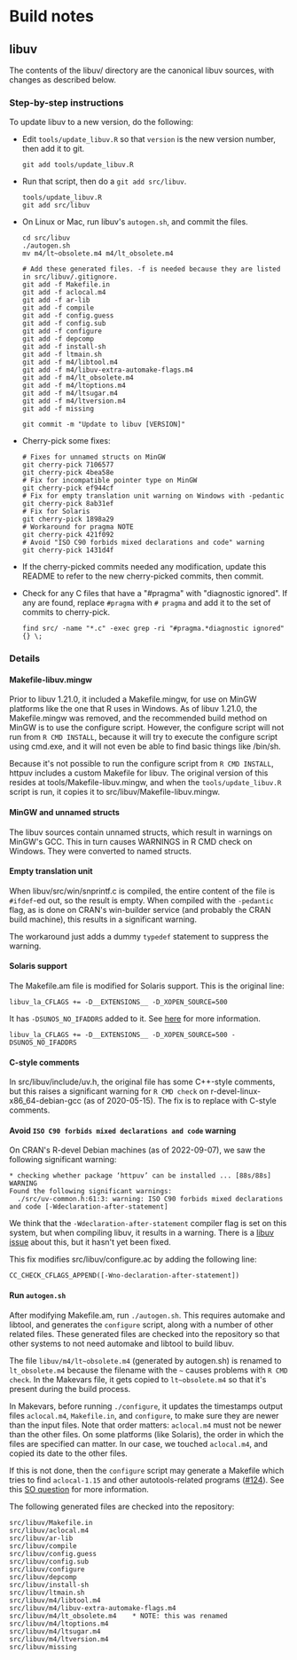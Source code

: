 Build notes
===========


## libuv

The contents of the libuv/ directory are the canonical libuv sources, with changes as described below.

### Step-by-step instructions

To update libuv to a new version, do the following:

* Edit `tools/update_libuv.R` so that `version` is the new version number, then add it to git.

    ```
    git add tools/update_libuv.R
    ```

* Run that script, then do a `git add src/libuv`.

    ```
    tools/update_libuv.R
    git add src/libuv
    ```

* On Linux or Mac, run libuv's `autogen.sh`, and commit the files.

    ```
    cd src/libuv
    ./autogen.sh
    mv m4/lt~obsolete.m4 m4/lt_obsolete.m4

    # Add these generated files. -f is needed because they are listed in src/libuv/.gitignore.
    git add -f Makefile.in
    git add -f aclocal.m4
    git add -f ar-lib
    git add -f compile
    git add -f config.guess
    git add -f config.sub
    git add -f configure
    git add -f depcomp
    git add -f install-sh
    git add -f ltmain.sh
    git add -f m4/libtool.m4
    git add -f m4/libuv-extra-automake-flags.m4
    git add -f m4/lt_obsolete.m4
    git add -f m4/ltoptions.m4
    git add -f m4/ltsugar.m4
    git add -f m4/ltversion.m4
    git add -f missing

    git commit -m "Update to libuv [VERSION]"
    ```

* Cherry-pick some fixes:

    ```
    # Fixes for unnamed structs on MinGW
    git cherry-pick 7106577
    git cherry-pick 4bea58e
    # Fix for incompatible pointer type on MinGW
    git cherry-pick ef944cf
    # Fix for empty translation unit warning on Windows with -pedantic
    git cherry-pick 8ab31ef
    # Fix for Solaris
    git cherry-pick 1898a29
    # Workaround for pragma NOTE
    git cherry-pick 421f092
    # Avoid "ISO C90 forbids mixed declarations and code" warning
    git cherry-pick 1431d4f
    ```

* If the cherry-picked commits needed any modification, update this README to refer to the new cherry-picked commits, then commit.

* Check for any C files that have a "#pragma" with "diagnostic ignored". If any are found, replace `#pragma` with `# pragma` and add it to the set of commits to cherry-pick.

    ```
    find src/ -name "*.c" -exec grep -ri "#pragma.*diagnostic ignored" {} \;
    ```

### Details

#### Makefile-libuv.mingw

Prior to libuv 1.21.0, it included a Makefile.mingw, for use on MinGW platforms like the one that R uses in Windows. As of libuv 1.21.0, the Makefile.mingw was removed, and the recommended build method on MinGW is to use the configure script. However, the configure script will not run from  `R CMD INSTALL`, because it will try to execute the configure script using cmd.exe, and it will not even be able to find basic things like /bin/sh.

Because it's not possible to run the configure script from `R CMD INSTALL`, httpuv includes a custom Makefile for libuv. The original version of this resides at tools/Makefile-libuv.mingw, and when the `tools/update_libuv.R` script is run, it copies it to src/libuv/Makefile-libuv.mingw.


#### MinGW and unnamed structs

The libuv sources contain unnamed structs, which result in warnings on MinGW's GCC. This in turn causes WARNINGS in R CMD check on Windows. They were converted to named structs.

#### Empty translation unit

When libuv/src/win/snprintf.c is compiled, the entire content of the file is `#ifdef`-ed out, so the result is empty. When compiled with the `-pedantic` flag, as is done on CRAN's win-builder service (and probably the CRAN build machine), this results in a significant warning.

The workaround just adds a dummy `typedef` statement to suppress the warning.

#### Solaris support

The Makefile.am file is modified for Solaris support. This is the original line:

```
libuv_la_CFLAGS += -D__EXTENSIONS__ -D_XOPEN_SOURCE=500
```

It has `-DSUNOS_NO_IFADDRS` added to it. See [here](https://github.com/libuv/libuv/issues/1458) for more information.

```
libuv_la_CFLAGS += -D__EXTENSIONS__ -D_XOPEN_SOURCE=500 -DSUNOS_NO_IFADDRS
```

#### C-style comments

In src/libuv/include/uv.h, the original file has some C++-style comments, but this raises a significant warning for `R CMD check` on r-devel-linux-x86_64-debian-gcc (as of 2020-05-15). The fix is to replace with C-style comments.


#### Avoid `ISO C90 forbids mixed declarations and code` warning

On CRAN's R-devel Debian machines (as of 2022-09-07), we saw the following significant warning:

```
* checking whether package ‘httpuv’ can be installed ... [88s/88s] WARNING
Found the following significant warnings:
  ./src/uv-common.h:61:3: warning: ISO C90 forbids mixed declarations and code [-Wdeclaration-after-statement]
```

We think that the `-Wdeclaration-after-statement` compiler flag is set on this system, but when compiling libuv, it results in a warning. There is a [libuv issue](https://github.com/libuv/libuv/issues/3131) about this, but it hasn't yet been fixed.

This fix modifies src/libuv/configure.ac by adding the following line:

```
CC_CHECK_CFLAGS_APPEND([-Wno-declaration-after-statement])
```


#### Run `autogen.sh`

After modifying Makefile.am, run `./autogen.sh`. This requires automake and libtool, and generates the `configure` script, along with a number of other related files. These generated files are checked into the repository so that other systems to not need automake and libtool to build libuv.

The file `libuv/m4/lt~obsolete.m4` (generated by autogen.sh) is renamed to `lt_obsolete.m4` because the filename with the `~` causes problems with `R CMD check`. In the Makevars file, it gets copied to `lt~obsolete.m4` so that it's present during the build process.

In Makevars, before running `./configure`, it updates the timestamps output files `aclocal.m4`, `Makefile.in`, and `configure`, to make sure they are newer than the input files. Note that order matters: `aclocal.m4` must not be newer than the other files. On some platforms (like Solaris), the order in which the files are specified can matter. In our case, we touched `aclocal.m4`, and copied its date to the other files.

If this is not done, then the `configure` script may generate a Makefile which tries to find `aclocal-1.15` and other autotools-related programs ([#124](https://github.com/rstudio/httpuv/issues/124)). See this [SO question](https://stackoverflow.com/questions/33278928/how-to-overcome-aclocal-1-15-is-missing-on-your-system-warning-when-compilin) for more information.

The following generated files are checked into the repository:

```
src/libuv/Makefile.in
src/libuv/aclocal.m4
src/libuv/ar-lib
src/libuv/compile
src/libuv/config.guess
src/libuv/config.sub
src/libuv/configure
src/libuv/depcomp
src/libuv/install-sh
src/libuv/ltmain.sh
src/libuv/m4/libtool.m4
src/libuv/m4/libuv-extra-automake-flags.m4
src/libuv/m4/lt_obsolete.m4    * NOTE: this was renamed
src/libuv/m4/ltoptions.m4
src/libuv/m4/ltsugar.m4
src/libuv/m4/ltversion.m4
src/libuv/missing
```
